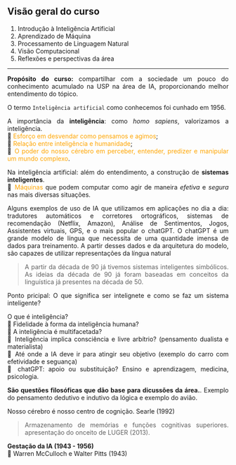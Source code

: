 ## Visão geral do curso

1. Introdução à Inteligência Artificial
2. Aprendizado de Máquina
3. Processamento de Linguagem Natural
4. Visão Computacional
5. Reflexões e perspectivas da área 

---

<div align="justify">

<b>Propósito do curso:</b> compartilhar com a sociedade um pouco do conhecimento acumulado na USP na área de IA, proporcionando melhor entendimento do tópico.

O termo `Inteligência artificial` como conhecemos foi cunhado em 1956.

A importância da <b>inteligência</b>: como _homo sapiens_, valorizamos a inteligência. <br>
🔸 <font color="orange">Esforço em desvendar como pensamos e agimos</font>; <br>
🔸 <font color="orange">Relação entre inteligência e humanidade</font>; <br>
🔸 <font color="orange">O poder do nosso cérebro em perceber, entender, predizer e manipular um mundo complexo</font>. <br>

Na inteligência artificial: além do entendimento, a construção de <b>sistemas inteligentes</b>. <br>
🔸 <font color="orange">Máquinas</font> que podem computar como agir de maneira _efetiva_ e _segura_ nas mais diversas situações. <br>

Alguns exemplos de uso de IA que utilizamos em aplicações no dia a dia: tradutores automáticos e corretores ortográficos, sistemas de recomendação (Netflix, Amazon), Análise de Sentimentos, Jogos, Assistentes virtuais, GPS, e o mais popular o chatGPT. 
O chatGPT é um grande modelo de língua que necessita de uma quantidade imensa de dados para treinamento. A partir desses dados e da arquitetura do modelo, são capazes de utilizar representações da língua natural

> A partir da década de 90 já tivemos sistemas inteligentes simbólicos. As ideias da década de 90 já foram baseadas em conceitos da linguística já presentes na década de 50.

Ponto pricipal: O que significa ser intelignete e como se faz um sistema inteligente?

O que é inteligência? <br>
🔸 Fidelidade à forma da inteligência humana? <br>
🔸 A inteligência é multifacetada? <br>
🔸 Inteligência implica consciência e livre arbítrio? (pensamento dualista e materialista) <br>
🔸 Até onde a IA deve ir para atingir seu objetivo (exemplo do carro com efetividade e seguança)<br>
🔸 chatGPT: apoio ou substituição? Ensino e aprendizagem, medicina, psicologia. <br>

<b>São questões filosóficas que dão base para dicussões da área.</b>.
Exemplo do pensamento dedutivo e indutivo da lógica e exemplo do avião. 

Nosso cérebro é nosso centro de cognição. Searle (1992)
> Armazenamento de memórias e funções cognitivas superiores.
apresentação do onceito de LUGER (2013).

<b>Gestação da IA (1943 - 1956)</b> <br>
 🔸 Warren McCulloch e Walter Pitts (1943)

</div>

